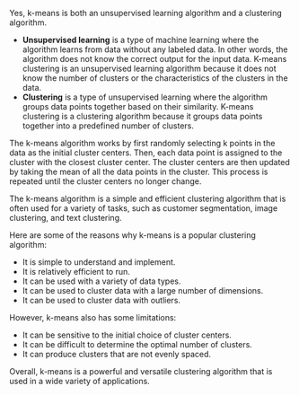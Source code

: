 Yes, k-means is both an unsupervised learning algorithm and a clustering algorithm.

* **Unsupervised learning** is a type of machine learning where the algorithm learns from data without any labeled data. In other words, the algorithm does not know the correct output for the input data. K-means clustering is an unsupervised learning algorithm because it does not know the number of clusters or the characteristics of the clusters in the data.
* **Clustering** is a type of unsupervised learning where the algorithm groups data points together based on their similarity. K-means clustering is a clustering algorithm because it groups data points together into a predefined number of clusters.

The k-means algorithm works by first randomly selecting k points in the data as the initial cluster centers. Then, each data point is assigned to the cluster with the closest cluster center. The cluster centers are then updated by taking the mean of all the data points in the cluster. This process is repeated until the cluster centers no longer change.

The k-means algorithm is a simple and efficient clustering algorithm that is often used for a variety of tasks, such as customer segmentation, image clustering, and text clustering.

Here are some of the reasons why k-means is a popular clustering algorithm:

* It is simple to understand and implement.
* It is relatively efficient to run.
* It can be used with a variety of data types.
* It can be used to cluster data with a large number of dimensions.
* It can be used to cluster data with outliers.

However, k-means also has some limitations:

* It can be sensitive to the initial choice of cluster centers.
* It can be difficult to determine the optimal number of clusters.
* It can produce clusters that are not evenly spaced.

Overall, k-means is a powerful and versatile clustering algorithm that is used in a wide variety of applications.